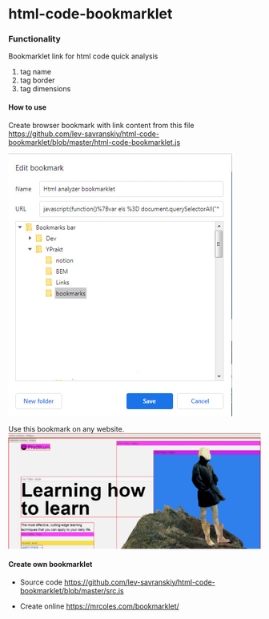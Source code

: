 # html-code-bookmarklet

### Functionality

Bookmarklet link for html code quick analysis
1. tag name
1. tag border
2. tag dimensions


#### How to use

Create browser bookmark with link content from this file 
https://github.com/lev-savranskiy/html-code-bookmarklet/blob/master/html-code-bookmarklet.js

![html-code-bookmarklet](https://raw.githubusercontent.com/lev-savranskiy/html-code-bookmarklet/master/html-code-bookmarklet-3.jpg)

Use this bookmark on any  website. 
![html-code-bookmarklet](https://raw.githubusercontent.com/lev-savranskiy/html-code-bookmarklet/master/html-code-bookmarklet-2.jpg)


#### Create own bookmarklet 

- Source code 
 https://github.com/lev-savranskiy/html-code-bookmarklet/blob/master/src.js

- Create online 
https://mrcoles.com/bookmarklet/
